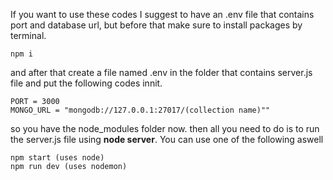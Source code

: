 If you want to use these codes I suggest to have an .env file that contains port and database url, but before that make sure to install packages by terminal.
```
npm i
```
and after that create a file named .env in the folder that contains server.js file and put the following codes innit.
```
PORT = 3000
MONGO_URL = "mongodb://127.0.0.1:27017/(collection name)""
```
so you have the node_modules folder now. then all you need to do is to run the server.js file using __node server__. You can use one of the following aswell
```
npm start (uses node)
npm run dev (uses nodemon)
```
